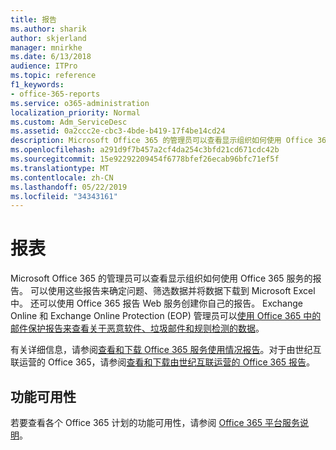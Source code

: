 ```yaml
---
title: 报告
ms.author: sharik
author: skjerland
manager: mnirkhe
ms.date: 6/13/2018
audience: ITPro
ms.topic: reference
f1_keywords:
- office-365-reports
ms.service: o365-administration
localization_priority: Normal
ms.custom: Adm_ServiceDesc
ms.assetid: 0a2ccc2e-cbc3-4bde-b419-17f4be14cd24
description: Microsoft Office 365 的管理员可以查看显示组织如何使用 Office 365 服务的报告。 可以使用这些报告来确定问题、筛选数据并将数据下载到 Microsoft Excel 中。 还可以使用 Office 365 报告 Web 服务创建你自己的报告。 Exchange Online 和 Exchange Online Protection (EOP) 管理员可以使用 Office 365 中的邮件保护报告来查看关于恶意软件、垃圾邮件和规则检测的数据。
ms.openlocfilehash: a291d9f7b457a2cf4da254c3bfd21cd671cdc42b
ms.sourcegitcommit: 15e92292209454f6778bfef26ecab96bfc71ef5f
ms.translationtype: MT
ms.contentlocale: zh-CN
ms.lasthandoff: 05/22/2019
ms.locfileid: "34343161"
---
```

# <a name="reports"></a>报表

Microsoft Office 365 的管理员可以查看显示组织如何使用 Office 365 服务的报告。 可以使用这些报告来确定问题、筛选数据并将数据下载到 Microsoft Excel 中。 还可以使用 Office 365 报告 Web 服务创建你自己的报告。 Exchange Online 和 Exchange Online Protection (EOP) 管理员可以[使用 Office 365 中的邮件保护报告来查看关于恶意软件、垃圾邮件和规则检测的数据](https://go.microsoft.com/fwlink/p/?LinkId=401102)。
  
有关详细信息，请参阅[查看和下载 Office 365 服务使用情况报告](https://go.microsoft.com/fwlink/p/?LinkID=270182)。对于由世纪互联运营的 Office 365，请参阅[查看和下载由世纪互联运营的 Office 365 报告](http://go.microsoft.com/fwlink/?LinkID=733348&amp;clcid=0x409)。
  
## <a name="feature-availability"></a>功能可用性

若要查看各个 Office 365 计划的功能可用性，请参阅 [Office 365 平台服务说明](https://technet.microsoft.com/en-us/library/office-365-platform-service-description.aspx)。
  

